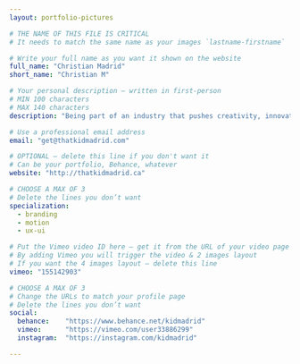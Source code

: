 ```yaml
---
layout: portfolio-pictures

# THE NAME OF THIS FILE IS CRITICAL
# It needs to match the same name as your images `lastname-firstname`

# Write your full name as you want it shown on the website
full_name: "Christian Madrid"
short_name: "Christian M"

# Your personal description — written in first-person
# MIN 100 characters
# MAX 140 characters
description: "Being part of an industry that pushes creativity, innovation, and collaboration is a dream come true. I could not be more stoked."

# Use a professional email address
email: "get@thatkidmadrid.com"

# OPTIONAL — delete this line if you don't want it
# Can be your portfolio, Behance, whatever
website: "http://thatkidmadrid.ca"

# CHOOSE A MAX OF 3
# Delete the lines you don’t want
specialization:
  - branding
  - motion
  - ux-ui

# Put the Vimeo video ID here — get it from the URL of your video page
# By adding Vimeo you will trigger the video & 2 images layout
# If you want the 4 images layout — delete this line
vimeo: "155142903"

# CHOOSE A MAX OF 3
# Change the URLs to match your profile page
# Delete the lines you don’t want
social:
  behance:    "https://www.behance.net/kidmadrid"
  vimeo:      "https://vimeo.com/user33886299"
  instagram:  "https://instagram.com/kidmadrid"

---
```

